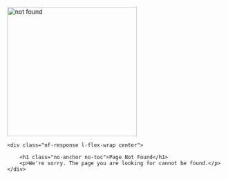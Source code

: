 <div class="center-layout-wide">
  <div class="nf-container l-flex-wrap flex-center">
    <img src="assets/images/support/angular-404.svg" width="300" height="300" alt="not found"/>

    <div class="nf-response l-flex-wrap center">

        <h1 class="no-anchor no-toc">Page Not Found</h1>
        <p>We're sorry. The page you are looking for cannot be found.</p>
    </div>

</div>

<aio-file-not-found-search></aio-file-not-found-search></div>
